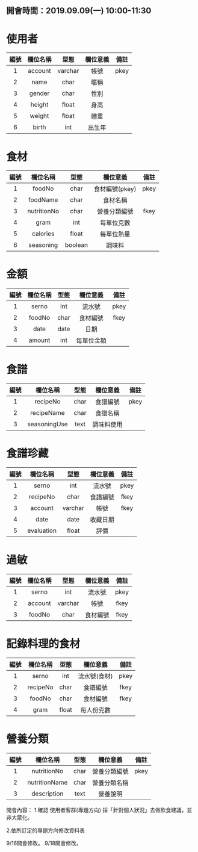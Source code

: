 ## 開會時間：2019.09.09(一) 10:00-11:30 ##
使用者
=========================
|     編號    |     欄位名稱     |     型態     |     欄位意義     |     備註     |
|:-----------:|:---------------:|:------------:|:---------------:|:------------:|
|      1      |     account     |    varchar   |       帳號      |      pkey     |
|      2      |     name        |    char      |       暱稱      |               |
|      3      |     gender      |    char      |       性別      |               |
|      4      |     height      |    float     |       身高      |               |
|      5      |     weight      |    float     |       體重      |               |
|      6      |     birth       |     int      |       出生年    |               |


食材
=========================
|     編號    |     欄位名稱     |     型態     |     欄位意義     |     備註     |
|:-----------:|:---------------:|:------------:|:---------------:|:------------:|
|      1      |     foodNo      |     char     |  食材編號(pkey)  |      pkey     |
|      2      |     foodName    |     char     |     食材名稱     |               |
|      3      |     nutritionNo |     char     |   營養分類編號   |      fkey      |
|      4      |     gram        |     int      |    每單位克數    |               |
|      5      |     calories    |     float    |    每單位熱量    |               |
|      6      |     seasoning   |     boolean  |      調味料     |               |


金額
=========================
|     編號    |     欄位名稱     |     型態     |     欄位意義     |     備註     |
|:-----------:|:---------------:|:------------:|:---------------:|:------------:|
|      1      |     serno       |     int      |      流水號      |      pkey     |
|      2      |     foodNo      |     char     |    食材編號      |      fkey     |
|      3      |     date        |     date     |       日期       |               |
|      4      |     amount      |     int      |    每單位金額    |               |


食譜
=========================
|     編號    |     欄位名稱     |     型態     |     欄位意義     |     備註     |
|:-----------:|:---------------:|:------------:|:---------------:|:------------:|
|      1      |    recipeNo     |      char    |     食譜編號     |     pkey    |
|      2      |    recipeName   |      char    |     食譜名稱     |             |
|      3      |  seasoningUse   |      text    |     調味料使用     |             |


食譜珍藏
=========================
|     編號    |     欄位名稱     |     型態     |     欄位意義     |     備註     |
|:-----------:|:---------------:|:------------:|:---------------:|:------------:|
|      1      |     serno       |     int      |      流水號      |     pkey    |
|      2      |     recipeNo    |    char      |     食譜編號     |     fkey    |
|      3      |     account     |    varchar   |       帳號      |     fkey    |
|      4      |     date        |    date      |      收藏日期    |             |
|      5      |     evaluation  |    float     |       評價      |             |


過敏
=========================
|     編號    |     欄位名稱     |     型態     |     欄位意義     |     備註     |
|:-----------:|:---------------:|:------------:|:---------------:|:------------:|
|      1      |      serno      |     int     |      流水號     |     pkey    |
|      2      |      account    |     varchar  |      帳號       |     fkey     |
|      3      |      foodNo     |     char     |    食材編號      |     fkey     |


記錄料理的食材
=========================
|     編號    |     欄位名稱     |     型態     |     欄位意義     |     備註     |
|:-----------:|:---------------:|:------------:|:---------------:|:------------:|
|      1      |      serno      |     int     |   流水號(食材)   |     pkey    |
|      2      |      recipeNo   |     char     |     食譜編號     |     fkey    |
|      3      |      foodNo     |     char     |     食材編號     |     fkey    |
|      4      |      gram       |     float    |    每人份克數    |             |


營養分類
=========================
|     編號    |     欄位名稱     |     型態     |     欄位意義     |     備註     |
|:-----------:|:---------------:|:------------:|:---------------:|:------------:|
|      1      |   nutritionNo   |     char     |    營養分類編號   |      pkey     |
|      2      |   nutritionName |     char     |    營養分類名稱   |               |
|      3      |   description   |     text     |      營養說明     |               |

開會內容：
1.確認 使用者客群(專題方向)
採「針對個人狀況」去做飲食建議，並非大眾化。

2.依所訂定的專題方向修改資料表

9/16開會修改。
9/18開會修改。
